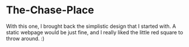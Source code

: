 # The-Chase-Place
With this one, I brought back the simplistic design that I started with. A static webpage would be just fine, and I really liked the little red square to throw around. :)

